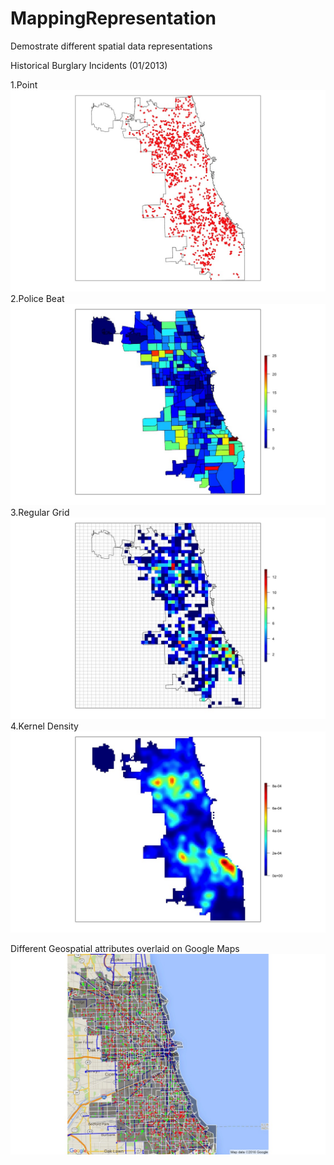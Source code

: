 # MappingRepresentation
Demostrate different spatial data representations

Historical Burglary Incidents (01/2013)

1.Point
![alt text](https://github.com/xiaomuliu/MappingRepresentation/blob/master/Point.jpeg)
2.Police Beat
![alt text](https://github.com/xiaomuliu/MappingRepresentation/blob/master/Beat.jpeg)
3.Regular Grid
![alt text](https://github.com/xiaomuliu/MappingRepresentation/blob/master/Grid.jpeg)
4.Kernel Density
![alt text](https://github.com/xiaomuliu/MappingRepresentation/blob/master/KDE.jpeg)

Different Geospatial attributes overlaid on Google Maps
![alt text](https://github.com/xiaomuliu/MappingRepresentation/blob/master/SpatialLayers.jpeg)
